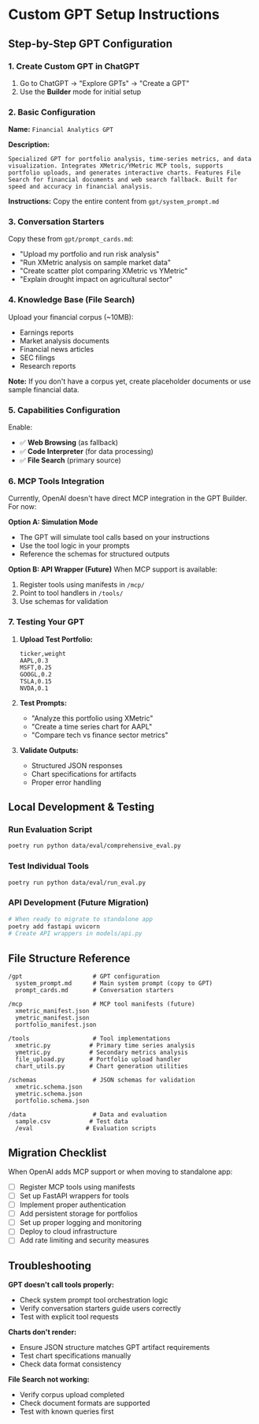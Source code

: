 # Custom GPT Setup Instructions

## Step-by-Step GPT Configuration

### 1. Create Custom GPT in ChatGPT

1. Go to ChatGPT → "Explore GPTs" → "Create a GPT"
2. Use the **Builder** mode for initial setup

### 2. Basic Configuration

**Name:** `Financial Analytics GPT`

**Description:**
```
Specialized GPT for portfolio analysis, time-series metrics, and data visualization. Integrates XMetric/YMetric MCP tools, supports portfolio uploads, and generates interactive charts. Features File Search for financial documents and web search fallback. Built for speed and accuracy in financial analysis.
```

**Instructions:** 
Copy the entire content from `gpt/system_prompt.md`

### 3. Conversation Starters
Copy these from `gpt/prompt_cards.md`:
- "Upload my portfolio and run risk analysis"
- "Run XMetric analysis on sample market data"
- "Create scatter plot comparing XMetric vs YMetric"
- "Explain drought impact on agricultural sector"

### 4. Knowledge Base (File Search)

Upload your financial corpus (~10MB):
- Earnings reports
- Market analysis documents  
- Financial news articles
- SEC filings
- Research reports

**Note:** If you don't have a corpus yet, create placeholder documents or use sample financial data.

### 5. Capabilities Configuration

Enable:
- ✅ **Web Browsing** (as fallback)
- ✅ **Code Interpreter** (for data processing)
- ✅ **File Search** (primary source)

### 6. MCP Tools Integration

Currently, OpenAI doesn't have direct MCP integration in the GPT Builder. For now:

**Option A: Simulation Mode**
- The GPT will simulate tool calls based on your instructions
- Use the tool logic in your prompts
- Reference the schemas for structured outputs

**Option B: API Wrapper (Future)**
When MCP support is available:
1. Register tools using manifests in `/mcp/`
2. Point to tool handlers in `/tools/`
3. Use schemas for validation

### 7. Testing Your GPT

1. **Upload Test Portfolio:**
   ```csv
   ticker,weight
   AAPL,0.3
   MSFT,0.25
   GOOGL,0.2
   TSLA,0.15
   NVDA,0.1
   ```

2. **Test Prompts:**
   - "Analyze this portfolio using XMetric"
   - "Create a time series chart for AAPL"
   - "Compare tech vs finance sector metrics"

3. **Validate Outputs:**
   - Structured JSON responses
   - Chart specifications for artifacts
   - Proper error handling

## Local Development & Testing

### Run Evaluation Script
```bash
poetry run python data/eval/comprehensive_eval.py
```

### Test Individual Tools
```bash
poetry run python data/eval/run_eval.py
```

### API Development (Future Migration)
```bash
# When ready to migrate to standalone app
poetry add fastapi uvicorn
# Create API wrappers in models/api.py
```

## File Structure Reference

```
/gpt                    # GPT configuration
  system_prompt.md      # Main system prompt (copy to GPT)
  prompt_cards.md       # Conversation starters

/mcp                    # MCP tool manifests (future)
  xmetric_manifest.json
  ymetric_manifest.json
  portfolio_manifest.json

/tools                  # Tool implementations
  xmetric.py           # Primary time series analysis
  ymetric.py           # Secondary metrics analysis  
  file_upload.py       # Portfolio upload handler
  chart_utils.py       # Chart generation utilities

/schemas                # JSON schemas for validation
  xmetric.schema.json
  ymetric.schema.json
  portfolio.schema.json

/data                   # Data and evaluation
  sample.csv           # Test data
  /eval               # Evaluation scripts
```

## Migration Checklist

When OpenAI adds MCP support or when moving to standalone app:

- [ ] Register MCP tools using manifests
- [ ] Set up FastAPI wrappers for tools
- [ ] Implement proper authentication
- [ ] Add persistent storage for portfolios
- [ ] Set up proper logging and monitoring
- [ ] Deploy to cloud infrastructure
- [ ] Add rate limiting and security measures

## Troubleshooting

**GPT doesn't call tools properly:**
- Check system prompt tool orchestration logic
- Verify conversation starters guide users correctly
- Test with explicit tool requests

**Charts don't render:**
- Ensure JSON structure matches GPT artifact requirements
- Test chart specifications manually
- Check data format consistency

**File Search not working:**
- Verify corpus upload completed
- Check document formats are supported
- Test with known queries first